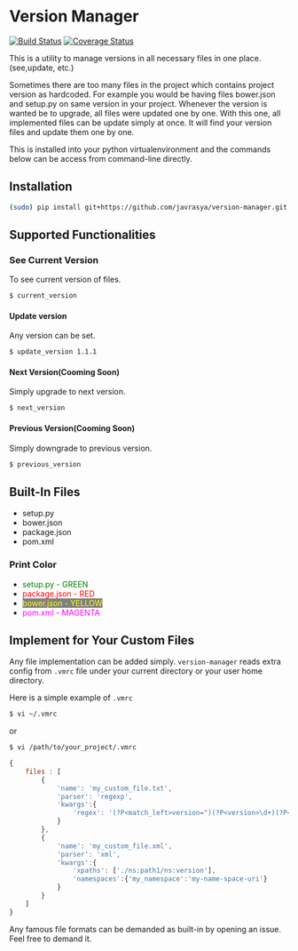 # Version Manager 
[![Build Status](https://travis-ci.org/javrasya/version-manager.svg)](https://travis-ci.org/javrasya/version-manager) [![Coverage Status](https://coveralls.io/repos/github/javrasya/version-manager/badge.svg?branch=master)](https://coveralls.io/github/javrasya/version-manager?branch=master)

This is a utility to manage versions in all necessary files in one place.(see,update, etc.) 

Sometimes there are too many files in the project which contains project version as hardcoded. For example you would be having files bower.json and setup.py on same version in your project. Whenever the version is wanted be to upgrade, all files were updated one by one. With this one, all implemented files can be update simply at once. It will find your version files and update them one by one.

This is installed into your python virtualenvironment and the commands below can be access from command-line directly.

## Installation
```bash
(sudo) pip install git+https://github.com/javrasya/version-manager.git
```


## Supported Functionalities
### See Current Version
To see current version of files.
```bash
$ current_version
```

#### Update version
Any version can be set.
```bash
$ update_version 1.1.1
```

#### Next Version(Cooming Soon)
Simply upgrade to next version.
```bash
$ next_version
```

#### Previous Version(Cooming Soon)
Simply downgrade to previous version.
```bash
$ previous_version
```

## Built-In Files
* setup.py
* bower.json
* package.json
* pom.xml

### Print Color
* <span style="color:green;">setup.py - GREEN</span>
* <span style="color:red;">package.json - RED</span>
* <span style="color:yellow;background-color:grey">bower.json - YELLOW</span>
* <span style="color:magenta;">pom.xml - MAGENTA</span>


## Implement for Your Custom Files

Any file implementation can be added simply. `version-manager` reads extra config from `.vmrc` file under your current directory or your user home directory. 

Here is a simple example of `.vmrc`

```bash
$ vi ~/.vmrc
```
or
```bash
$ vi /path/to/your_project/.vmrc
```

```javascript
{
	files : [
		{
            'name': 'my_custom_file.txt',
            'parser': 'regexp',
            'kwargs':{
            	'regex': '(?P<match_left>version=")(?P<version>\d+)(?P<match_right>")'
            }
		},
		{
            'name': 'my_custom_file.xml',
            'parser': 'xml',
            'kwargs':{
            	'xpaths': ['./ns:path1/ns:version'],
            	'namespaces':{'my_namespace':'my-name-space-uri'}
            }
		}		
	]
}
```

Any famous file formats can be demanded as built-in by opening an issue. Feel free to demand it.

